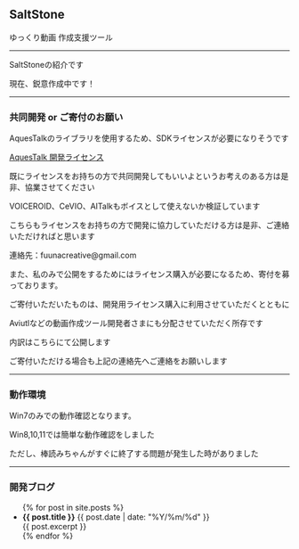 ## SaltStone

<!-- https://fuunacreative.github.io/SaltStone/ -->


ゆっくり動画 作成支援ツール

<hr>
<p>SaltStoneの紹介です</p>
<p>現在、鋭意作成中です！</p>


<hr>
<h3 id="donation">共同開発 or ご寄付のお願い</h3>
<p>AquesTalkのライブラリを使用するため、SDKライセンスが必要になりそうです</p>
<p><a href="https://a-quest.shop/?category_id=612f3dbc0f9a22719615d5f8">AquesTalk 開発ライセンス</a></p>
<p>既にライセンスをお持ちの方で共同開発してもいいよというお考えのある方は是非、協業させてください</p>
<p>VOICEROID、CeVIO、AITalkもボイスとして使えないか検証しています</p>
<p>こちらもライセンスをお持ちの方で開発に協力していただける方は是非、ご連絡いただければと思います</p>
<p>連絡先：fuunacreative@gmail.com</p>
<p>また、私のみで公開をするためにはライセンス購入が必要になるため、寄付を募っております。</p>
<p>ご寄付いただいたものは、開発用ライセンス購入に利用させていただくとともに</p>
<p>Aviutlなどの動画作成ツール開発者さまにも分配させていただく所存です</p>
<p>内訳はこちらにて公開します</p>
<p>ご寄付いただける場合も上記の連絡先へご連絡をお願いします</p>


<hr>
<h3>動作環境</h3>
<p>Win7のみでの動作確認となります。</p>
<p>Win8,10,11では簡単な動作確認をしました</p>
<p>ただし、棒読みちゃんがすぐに終了する問題が発生した時がありました</p>

<hr>
<h3 id="blog">開発ブログ</h3>
<ul>
  {% for post in site.posts %}
    <li>
      <span><b>{{ post.title }}</b></span>
      <span>{{ post.date | date: "%Y/%m/%d" }}</span>
      <div>{{ post.excerpt }}</div>
    </li>
  {% endfor %}
</ul>
